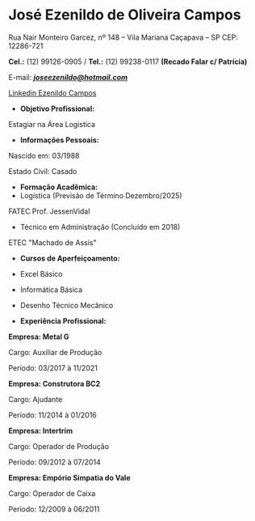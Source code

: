 

# **José Ezenildo de Oliveira Campos**

Rua Nair Monteiro Garcez, nº 148 – Vila Mariana Caçapava – SP CEP: 12286-721

**Cel.:** (12) 99126-0905 / **Tel.:** (12) 99238-0117 **(Recado Falar c/ Patrícia)**

E-mail: ***joseezenildo@hotmail.com***

[Linkedin Ezenildo Campos](https://br.linkedin.com/in/ezenildo-campos-81043b266)

- **Objetivo Profissional:**

Estagiar na Área Logistica

- **Informações Pessoais:**

Nascido em: 03/1988

Estado Civil: Casado

- **Formação Acadêmica:**
- Logística (Previsão de Término Dezembro/2025)

FATEC Prof. JessenVidal

- Técnico em Administração (Concluído em 2018)

ETEC "Machado de Assis"

- **Cursos de Aperfeiçoamento:**
- Excel Básico
- Informática Básica
- Desenho Técnico Mecânico

- **Experiência Profissional:**

__Empresa: Metal G__

Cargo: Auxiliar de Produção

Período: 03/2017 à 11/2021

__Empresa: Construtora BC2__

Cargo: Ajudante

Período: 11/2014 à 01/2016

__Empresa: Intertrim__

Cargo: Operador de Produção

Período: 09/2012 à 07/2014

__Empresa: Empório Simpatia do Vale__

Cargo: Operador de Caixa

Período: 12/2009 à 06/2011
